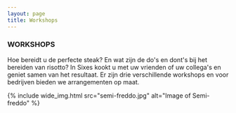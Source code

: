 ```yaml
---
layout: page
title: Workshops
---
```


### WORKSHOPS

Hoe bereidt u de perfecte steak? En wat zijn de do's en dont's bij het bereiden van risotto? In Sixes kookt u met uw vrienden of uw collega's en geniet samen van het resultaat. Er zijn drie verschillende workshops en voor bedrijven bieden we arrangementen op maat.

{% include wide_img.html src="semi-freddo.jpg" alt="Image of Semi-freddo" %}


